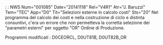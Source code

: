  :  : NWS Num="001085" Date="20141118" Rel="V4R1" Atr="J. Baruzzi" Tem="TEC" App="D0" Tit="Selezioni esterne in calcolo costi" Sts="20"
Nel programma del calcolo dei costi e nella costruzione di ciclo e distinta consuntivi, c'era un errore che non permetteva la corretta selezione dei "parametri esterni" per oggetto "OR" Ordine di
Produzione.

Programmi modificati : 
D0CEORCL, D0UT81B, D0UT82B_OR
